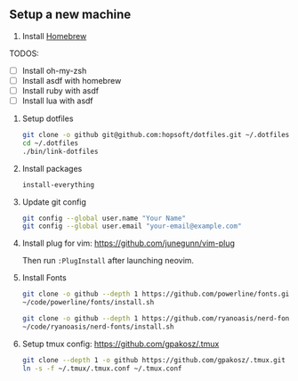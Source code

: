 ## Setup a new machine

1. Install [Homebrew](https://brew.sh/)

TODOS:

- [ ] Install oh-my-zsh
- [ ] Install asdf with homebrew
- [ ] Install ruby with asdf
- [ ] Install lua with asdf

1. Setup dotfiles

   ```sh
   git clone -o github git@github.com:hopsoft/dotfiles.git ~/.dotfiles
   cd ~/.dotfiles
   ./bin/link-dotfiles
   ```

1. Install packages

   ```sh
   install-everything
   ```

1. Update git config

   ```sh
   git config --global user.name "Your Name"
   git config --global user.email "your-email@example.com"
   ```

1. Install plug for vim: https://github.com/junegunn/vim-plug

   Then run `:PlugInstall` after launching neovim.

1. Install Fonts

   ```sh
   git clone -o github --depth 1 https://github.com/powerline/fonts.git ~/code/powerline/fonts
   ~/code/powerline/fonts/install.sh

   git clone -o github --depth 1 https://github.com/ryanoasis/nerd-fonts.git ~/code/ryanoasis/nerd-fonts
   ~/code/ryanoasis/nerd-fonts/install.sh
   ```

1. Setup tmux config: https://github.com/gpakosz/.tmux

   ```sh
   git clone --depth 1 -o github https://github.com/gpakosz/.tmux.git ~/.tmux
   ln -s -f ~/.tmux/.tmux.conf ~/.tmux.conf
   ```
